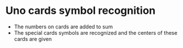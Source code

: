 # Uno cards symbol recognition 
- The numbers on cards are added to sum
- The special cards symbols are recognized and the centers of these cards are given
